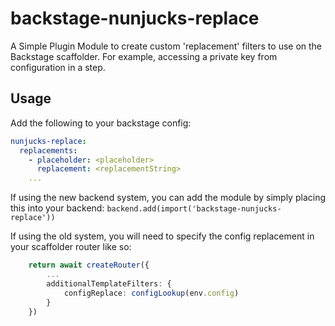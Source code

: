 # backstage-nunjucks-replace

A Simple Plugin Module to create custom 'replacement' filters to use on the Backstage scaffolder. For example, accessing a private key from configuration in a step.

## Usage

Add the following to your backstage config:

```yaml
nunjucks-replace:
  replacements:
    - placeholder: <placeholder>
      replacement: <replacementString>
    ...
```

If using the new backend system, you can add the module by simply placing this into your backend:
`backend.add(import('backstage-nunjucks-replace'))`

If using the old system, you will need to specify the config replacement in your scaffolder router like so:

```ts
    return await createRouter({
        ...
        additionalTemplateFilters: {
            configReplace: configLookup(env.config)
        }
    })
```
